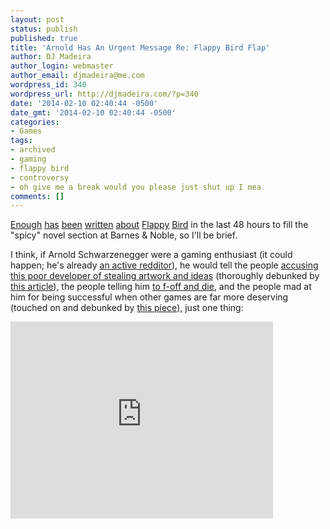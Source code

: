 ```yaml
---
layout: post
status: publish
published: true
title: 'Arnold Has An Urgent Message Re: Flappy Bird Flap'
author: DJ Madeira
author_login: webmaster
author_email: djmadeira@me.com
wordpress_id: 340
wordpress_url: http://djmadeira.com/?p=340
date: '2014-02-10 02:40:44 -0500'
date_gmt: '2014-02-10 02:40:44 -0500'
categories:
- Games
tags:
- archived
- gaming
- flappy bird
- controversy
- oh give me a break would you please just shut up I mea
comments: []
---
```

<a href="http://www.theatlantic.com/technology/archive/2014/02/the-squalid-grace-of-flappy-bird/283526/">Enough</a> <a href="http://www.blog.radiator.debacle.us/2014/02/an-alternate-history-of-flappy-bird-we.html">has</a> <a href="http://arstechnica.com/gaming/2014/02/at-height-of-popularity-creator-pulls-flappy-bird-from-app-stores/">been</a> <a href="http://abcnews.go.com/blogs/technology/2014/02/flappy-bird-app-grounded-by-creator/">written</a>&nbsp;<a href="http://www.usatoday.com/story/tech/2014/02/08/flappy-bird--online-reaction/5328159/">about</a> <a href="http://newsfeed.time.com/2014/02/09/flappy-bird-shut-down-dong-nguyen/">Flappy</a> <a href="http://www.alphabetagamer.com/wp-content/uploads/2014/02/flappy-bird-big-2.gif">Bird</a> in the last 48 hours to fill the "spicy" novel section at Barnes &amp; Noble, so I'll be brief.

I think, if Arnold&nbsp;Schwarzenegger were a gaming enthusiast (it could happen; he's already <a href="http://www.reddit.com/user/GovSchwarzenegger">an active redditor</a>), he would tell the people <a href="http://kotaku.com/flappy-bird-is-making-50-000-a-day-off-ripped-art-1517498140">accusing this poor developer of stealing artwork and ideas</a> (thoroughly debunked by <a href="http://www.blog.radiator.debacle.us/2014/02/an-alternate-history-of-flappy-bird-we.html">this article</a>), the people telling him <a href="https://twitter.com/EliLanger/timelines/432588181611892736">to f-off and die</a>, and the people mad at him for being successful when other games are far more deserving (touched on and debunked by <a href="http://mikebithell.tumblr.com/post/76030689478/on-success">this piece</a>), just one thing:

<iframe width="420" height="315" src="https://www.youtube.com/embed/R39e30FL37U" frameborder="0" allowfullscreen></iframe>
